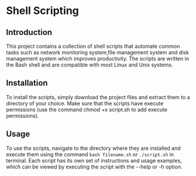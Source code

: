 # Shell Scripting

## Introduction
This project contains a collection of shell scripts that automate common tasks such as network monitoring system,file management system and disk management system which improves productivity. The scripts are written in the Bash shell and are compatible with most Linux and Unix systems.

## Installation
To install the scripts, simply download the project files and extract them to a directory of your choice. Make sure that the scripts have execute permissions (use the command chmod +x script.sh to add execute permissions).

## Usage
To use the scripts, navigate to the directory where they are installed and execute them using the command `bash filename.sh` or  `./script.sh` in terminal. Each script has its own set of instructions and usage examples, which can be viewed by executing the script with the --help or -h option.
